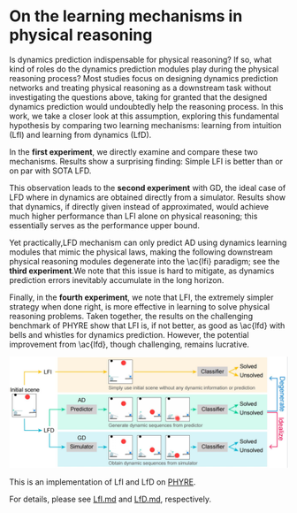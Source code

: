 # On the learning mechanisms in physical reasoning

Is dynamics prediction indispensable for physical reasoning? If so, what kind of roles do the dynamics prediction modules play during the physical reasoning process? Most studies focus on designing dynamics prediction networks and treating physical reasoning as a downstream task without investigating the questions above, taking for granted that the designed dynamics prediction would undoubtedly help the reasoning process. In this work, we take a closer look at this assumption, exploring this fundamental hypothesis by comparing two learning mechanisms: learning from intuition (LfI) and learning from dynamics (LfD). 

In the **first experiment**, we directly examine and compare these two mechanisms. Results show a surprising finding: Simple LFI is better than or on par with SOTA LFD. 

This observation leads to the **second experiment** with GD, the ideal case of LFD where in dynamics are obtained directly from a simulator. Results show that dynamics, if directly given instead of approximated, would achieve much higher performance than LFI alone on physical reasoning; this essentially serves as the performance upper bound. 

Yet practically,LFD mechanism can only predict AD using dynamics learning modules that mimic the physical laws, making the following downstream physical reasoning modules degenerate into the \ac{lfi} paradigm; see the **third experiment**.We note that this issue is hard to mitigate, as dynamics prediction errors inevitably accumulate in the long horizon. 

Finally, in the **fourth experiment**, we note that LFI, the extremely simpler strategy when done right, is more effective in learning to solve physical reasoning problems. Taken together, the results on the challenging benchmark of PHYRE show that LFI is, if not better, as good as \ac{lfd} with bells and whistles for dynamics prediction. However, the potential improvement from \ac{lfd}, though challenging, remains lucrative. 

![introduction](introduction.jpg)

This is an implementation of LfI and LfD on [PHYRE](https://phyre.ai/).

For details, please see [LfI.md](./LfI/LfI.md) and  [LfD.md](./LfD/LfD.md), respectively.
